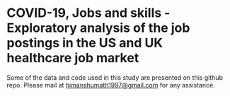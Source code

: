 # COVID-19, Jobs and skills - Exploratory analysis of the job postings in the US and UK healthcare job market
Some of the data and code used in this study are presented on this github repo.
Please mail at himanshumath1997@gmail.com for any assistance.
